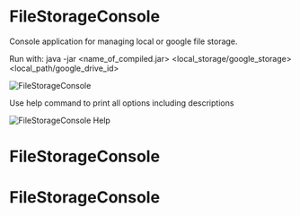 # FileStorageConsole
Console application for managing local or google file storage.

Run with: java -jar <name_of_compiled.jar> <local_storage/google_storage> <local_path/google_drive_id>

![FileStorageConsole](filestorage.PNG)

Use help command to print all options including descriptions

![FileStorageConsole Help](help.PNG)
# FileStorageConsole
# FileStorageConsole
